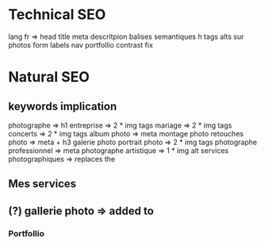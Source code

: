 
# Technical SEO

lang fr => <html>
head title
meta descritpion
balises semantiques
h tags
alts sur photos
form labels
nav portfollio contrast fix

<!-- Img sizes -->
<!-- img formats -->

# Natural SEO

## keywords implication

photographe => h1
entreprise => 2 * img tags
mariage => 2 * img tags
concerts => 2 * img tags
album photo => meta
montage photo 
retouches photo => meta + h3
galerie photo 
portrait photo => 2 * img tags
photographe professionnel => meta
photographe artistique => 1 * img alt
services photographiques => replaces the <h2> Mes services <h2> (?)
gallerie photo => added to <h3> Portfollio <h3>


